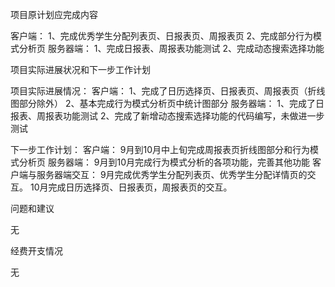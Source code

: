 项目原计划应完成内容

客户端：
1、完成优秀学生分配列表页、日报表页、周报表页
2、完成部分行为模式分析页
服务器端：
1、完成日报表、周报表功能测试
2、完成动态搜索选择功能

项目实际进展状况和下一步工作计划

项目实际进展情况：
客户端：
1、完成了日历选择页、日报表页、周报表页（折线图部分除外）
2、基本完成行为模式分析页中统计图部分
服务器端：
1、完成了日报表、周报表功能测试
2、完成了新增动态搜索选择功能的代码编写，未做进一步测试

下一步工作计划：
客户端：
9月到10月中上旬完成周报表页折线图部分和行为模式分析页
服务器端：
9月到10月完成行为模式分析的各项功能，完善其他功能
客户端与服务器端交互：
9月完成优秀学生分配列表页、优秀学生分配详情页的交互。
10月完成日历选择页、日报表页，周报表页的交互。

问题和建议

无

经费开支情况

无